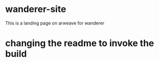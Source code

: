 # wanderer-site
This is a landing page on arweave for wanderer

# changing the readme to invoke the build
